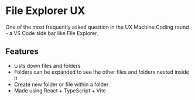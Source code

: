 # File Explorer UX

One of the most frequently asked question in the UX Machine Coding round - a VS Code side bar like File Explorer.

## Features

-   Lists down files and folders
-   Folders can be expanded to see the other files and folders nested inside it
-   Create new folder or file within a folder
-   Made using React + TypeScript + Vite
